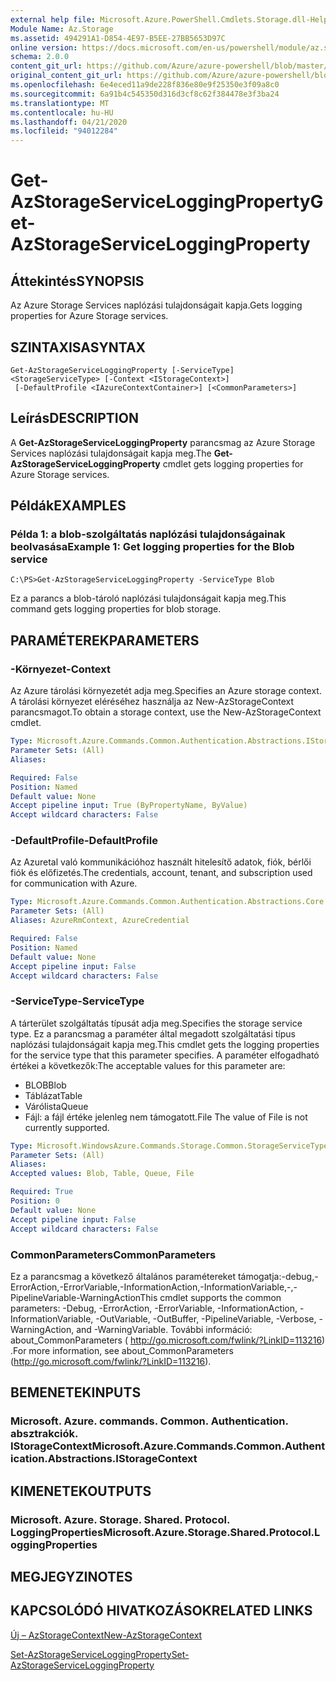 ```yaml
---
external help file: Microsoft.Azure.PowerShell.Cmdlets.Storage.dll-Help.xml
Module Name: Az.Storage
ms.assetid: 494291A1-D854-4E97-B5EE-27BB5653D97C
online version: https://docs.microsoft.com/en-us/powershell/module/az.storage/get-azstorageserviceloggingproperty
schema: 2.0.0
content_git_url: https://github.com/Azure/azure-powershell/blob/master/src/Storage/Storage.Management/help/Get-AzStorageServiceLoggingProperty.md
original_content_git_url: https://github.com/Azure/azure-powershell/blob/master/src/Storage/Storage.Management/help/Get-AzStorageServiceLoggingProperty.md
ms.openlocfilehash: 6e4eced11a9de228f836e80e9f25350e3f09a8c0
ms.sourcegitcommit: 6a91b4c545350d316d3cf8c62f384478e3f3ba24
ms.translationtype: MT
ms.contentlocale: hu-HU
ms.lasthandoff: 04/21/2020
ms.locfileid: "94012284"
---
```

# <span data-ttu-id="a0767-101">Get-AzStorageServiceLoggingProperty</span><span class="sxs-lookup"><span data-stu-id="a0767-101">Get-AzStorageServiceLoggingProperty</span></span>

## <span data-ttu-id="a0767-102">Áttekintés</span><span class="sxs-lookup"><span data-stu-id="a0767-102">SYNOPSIS</span></span>
<span data-ttu-id="a0767-103">Az Azure Storage Services naplózási tulajdonságait kapja.</span><span class="sxs-lookup"><span data-stu-id="a0767-103">Gets logging properties for Azure Storage services.</span></span>

## <span data-ttu-id="a0767-104">SZINTAXISA</span><span class="sxs-lookup"><span data-stu-id="a0767-104">SYNTAX</span></span>

```
Get-AzStorageServiceLoggingProperty [-ServiceType] <StorageServiceType> [-Context <IStorageContext>]
 [-DefaultProfile <IAzureContextContainer>] [<CommonParameters>]
```

## <span data-ttu-id="a0767-105">Leírás</span><span class="sxs-lookup"><span data-stu-id="a0767-105">DESCRIPTION</span></span>
<span data-ttu-id="a0767-106">A **Get-AzStorageServiceLoggingProperty** parancsmag az Azure Storage Services naplózási tulajdonságait kapja meg.</span><span class="sxs-lookup"><span data-stu-id="a0767-106">The **Get-AzStorageServiceLoggingProperty** cmdlet gets logging properties for Azure Storage services.</span></span>

## <span data-ttu-id="a0767-107">Példák</span><span class="sxs-lookup"><span data-stu-id="a0767-107">EXAMPLES</span></span>

### <span data-ttu-id="a0767-108">Példa 1: a blob-szolgáltatás naplózási tulajdonságainak beolvasása</span><span class="sxs-lookup"><span data-stu-id="a0767-108">Example 1: Get logging properties for the Blob service</span></span>
```
C:\PS>Get-AzStorageServiceLoggingProperty -ServiceType Blob
```

<span data-ttu-id="a0767-109">Ez a parancs a blob-tároló naplózási tulajdonságait kapja meg.</span><span class="sxs-lookup"><span data-stu-id="a0767-109">This command gets logging properties for blob storage.</span></span>

## <span data-ttu-id="a0767-110">PARAMÉTEREK</span><span class="sxs-lookup"><span data-stu-id="a0767-110">PARAMETERS</span></span>

### <span data-ttu-id="a0767-111">-Környezet</span><span class="sxs-lookup"><span data-stu-id="a0767-111">-Context</span></span>
<span data-ttu-id="a0767-112">Az Azure tárolási környezetét adja meg.</span><span class="sxs-lookup"><span data-stu-id="a0767-112">Specifies an Azure storage context.</span></span>
<span data-ttu-id="a0767-113">A tárolási környezet eléréséhez használja az New-AzStorageContext parancsmagot.</span><span class="sxs-lookup"><span data-stu-id="a0767-113">To obtain a storage context, use the New-AzStorageContext cmdlet.</span></span>

```yaml
Type: Microsoft.Azure.Commands.Common.Authentication.Abstractions.IStorageContext
Parameter Sets: (All)
Aliases:

Required: False
Position: Named
Default value: None
Accept pipeline input: True (ByPropertyName, ByValue)
Accept wildcard characters: False
```

### <span data-ttu-id="a0767-114">-DefaultProfile</span><span class="sxs-lookup"><span data-stu-id="a0767-114">-DefaultProfile</span></span>
<span data-ttu-id="a0767-115">Az Azuretal való kommunikációhoz használt hitelesítő adatok, fiók, bérlői fiók és előfizetés.</span><span class="sxs-lookup"><span data-stu-id="a0767-115">The credentials, account, tenant, and subscription used for communication with Azure.</span></span>

```yaml
Type: Microsoft.Azure.Commands.Common.Authentication.Abstractions.Core.IAzureContextContainer
Parameter Sets: (All)
Aliases: AzureRmContext, AzureCredential

Required: False
Position: Named
Default value: None
Accept pipeline input: False
Accept wildcard characters: False
```

### <span data-ttu-id="a0767-116">-ServiceType</span><span class="sxs-lookup"><span data-stu-id="a0767-116">-ServiceType</span></span>
<span data-ttu-id="a0767-117">A tárterület szolgáltatás típusát adja meg.</span><span class="sxs-lookup"><span data-stu-id="a0767-117">Specifies the storage service type.</span></span>
<span data-ttu-id="a0767-118">Ez a parancsmag a paraméter által megadott szolgáltatási típus naplózási tulajdonságait kapja meg.</span><span class="sxs-lookup"><span data-stu-id="a0767-118">This cmdlet gets the logging properties for the service type that this parameter specifies.</span></span>
<span data-ttu-id="a0767-119">A paraméter elfogadható értékei a következők:</span><span class="sxs-lookup"><span data-stu-id="a0767-119">The acceptable values for this parameter are:</span></span>
- <span data-ttu-id="a0767-120">BLOB</span><span class="sxs-lookup"><span data-stu-id="a0767-120">Blob</span></span> 
- <span data-ttu-id="a0767-121">Táblázat</span><span class="sxs-lookup"><span data-stu-id="a0767-121">Table</span></span>
- <span data-ttu-id="a0767-122">Várólista</span><span class="sxs-lookup"><span data-stu-id="a0767-122">Queue</span></span>
- <span data-ttu-id="a0767-123">Fájl: a fájl értéke jelenleg nem támogatott.</span><span class="sxs-lookup"><span data-stu-id="a0767-123">File The value of File is not currently supported.</span></span>

```yaml
Type: Microsoft.WindowsAzure.Commands.Storage.Common.StorageServiceType
Parameter Sets: (All)
Aliases:
Accepted values: Blob, Table, Queue, File

Required: True
Position: 0
Default value: None
Accept pipeline input: False
Accept wildcard characters: False
```

### <span data-ttu-id="a0767-124">CommonParameters</span><span class="sxs-lookup"><span data-stu-id="a0767-124">CommonParameters</span></span>
<span data-ttu-id="a0767-125">Ez a parancsmag a következő általános paramétereket támogatja:-debug,-ErrorAction,-ErrorVariable,-InformationAction,-InformationVariable,-,-PipelineVariable-WarningAction</span><span class="sxs-lookup"><span data-stu-id="a0767-125">This cmdlet supports the common parameters: -Debug, -ErrorAction, -ErrorVariable, -InformationAction, -InformationVariable, -OutVariable, -OutBuffer, -PipelineVariable, -Verbose, -WarningAction, and -WarningVariable.</span></span> <span data-ttu-id="a0767-126">További információ: about_CommonParameters ( http://go.microsoft.com/fwlink/?LinkID=113216) .</span><span class="sxs-lookup"><span data-stu-id="a0767-126">For more information, see about_CommonParameters (http://go.microsoft.com/fwlink/?LinkID=113216).</span></span>

## <span data-ttu-id="a0767-127">BEMENETEK</span><span class="sxs-lookup"><span data-stu-id="a0767-127">INPUTS</span></span>

### <span data-ttu-id="a0767-128">Microsoft. Azure. commands. Common. Authentication. absztrakciók. IStorageContext</span><span class="sxs-lookup"><span data-stu-id="a0767-128">Microsoft.Azure.Commands.Common.Authentication.Abstractions.IStorageContext</span></span>

## <span data-ttu-id="a0767-129">KIMENETEK</span><span class="sxs-lookup"><span data-stu-id="a0767-129">OUTPUTS</span></span>

### <span data-ttu-id="a0767-130">Microsoft. Azure. Storage. Shared. Protocol. LoggingProperties</span><span class="sxs-lookup"><span data-stu-id="a0767-130">Microsoft.Azure.Storage.Shared.Protocol.LoggingProperties</span></span>

## <span data-ttu-id="a0767-131">MEGJEGYZI</span><span class="sxs-lookup"><span data-stu-id="a0767-131">NOTES</span></span>

## <span data-ttu-id="a0767-132">KAPCSOLÓDÓ HIVATKOZÁSOK</span><span class="sxs-lookup"><span data-stu-id="a0767-132">RELATED LINKS</span></span>

[<span data-ttu-id="a0767-133">Új – AzStorageContext</span><span class="sxs-lookup"><span data-stu-id="a0767-133">New-AzStorageContext</span></span>](./New-AzStorageContext.md)

[<span data-ttu-id="a0767-134">Set-AzStorageServiceLoggingProperty</span><span class="sxs-lookup"><span data-stu-id="a0767-134">Set-AzStorageServiceLoggingProperty</span></span>](./Set-AzStorageServiceLoggingProperty.md)


